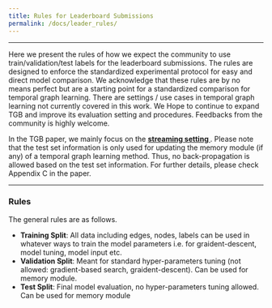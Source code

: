 ```yaml
---
title: Rules for Leaderboard Submissions
permalink: /docs/leader_rules/
---
```


----

<!-- ### Introduction -->
Here we present the rules of how we expect the community to use train/validation/test labels for the leaderboard submissions. 
The rules are designed to enforce the standardized experimental protocol for easy and direct model comparison. We acknowledge that these rules are by no means perfect but are a starting point for a standardized comparison for temporal graph learning. There are settings / use cases in temporal graph learning not currently covered in this work. We Hope to continue to expand TGB and improve its evaluation setting and procedures. Feedbacks from the community is highly welcome. 

In the TGB paper, we mainly focus on the <b> <u> streaming setting </u> </b>. Please note that the test set information is only used for updating the memory module (if any) of a temporal graph learning method. Thus, no back-propagation is allowed based on the test set information. For further details, please check Appendix C in the paper.


---
### Rules

The general rules are as follows.
- **Training Split**: All data including edges, nodes, labels can be used in whatever ways to train the model parameters i.e. for graident-descent, model tuning, model input etc. <br/>
- **Validation Split**: Meant for standard hyper-parameters tuning (not allowed: gradient-based search, graident-descent). Can be used for memory module. <br/>
- **Test Split**: Final model evaluation, no hyper-parameters tuning allowed. Can be used for memory module 


<!-- ##### **Remarks**
- For link property prediction datasets (`ogbl-*`), "labels" should be interpreted as "edges."
- Some ML models might want to utilize validation labels more directly. For the sake of leaderboard submissions, we enforce the above rules, i.e., do not allow the validation labels to be used beyond the standard hyper-parameter tuning. See our rationale and discussion [here](https://github.com/snap-stanford/ogb/issues/73#issuecomment-707258886). -->

